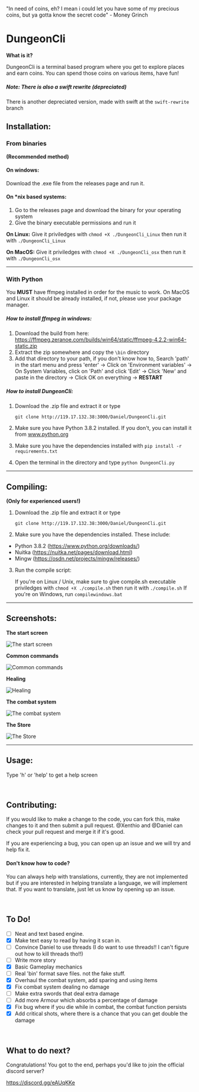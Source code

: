 "In need of coins, eh? I mean i could let you have some of my precious coins, but ya gotta know the secret code" - Money Grinch
# DungeonCli
**What is it?**

DungeonCli is a terminal based program where you get to explore
places and earn coins. You can spend those coins on various items,
have fun!

##### Note: There is also a swift rewrite (depreciated)
There is another depreciated version, made with swift at the `swift-rewrite` branch


## Installation:
### From binaries
**(Recommended method)**

#### On windows:
Download the .exe file from the releases page and run it.

#### On *nix based systems:
1. Go to the releases page and download the binary for your operating system
2. Give the binary executable permissions and run it

**On Linux:**
Give it priviledges with `chmod +X ./DungeonCli_Linux` then run it with
`./DungeonCli_Linux`

**On MacOS:**
Give it priviledges with `chmod +X ./DungeonCli_osx` then run it with
`./DungeonCli_osx`


---


### With Python
You **MUST** have ffmpeg installed in order for the music to work. On MacOS and Linux it should be already installed, if not, please use your package manager.

##### How to install ffmpeg in windows:
1. Download the build from here:
https://ffmpeg.zeranoe.com/builds/win64/static/ffmpeg-4.2.2-win64-static.zip
2. Extract the zip somewhere and copy the `\bin` directory
3. Add that directory to your path, if you don't know how to,
Search 'path' in the start menu and press 'enter' -> Click on 'Environment variables' -> On System Variables, click on 'Path' and click 'Edit' -> Click 'New' and paste in the directory -> Click OK on everything -> **RESTART**


##### How to install DungeonCli:
1. Download the .zip file and extract it or type

	`git clone http://119.17.132.38:3000/Daniel/DungeonCli.git`
2. Make sure you have Python 3.8.2 installed. If you don't, you
can install it from www.python.org
3. Make sure you have the dependencies installed with `pip install -r requirements.txt`
4. Open the terminal in the directory and type `python DungeonCli.py`


---


## Compiling:
**(Only for experienced users!)**

1. Download the .zip file and extract it or type

	`git clone http://119.17.132.38:3000/Daniel/DungeonCli.git`
2. Make sure you have the dependencies installed. These include:
- Python 3.8.2 (https://www.python.org/downloads/)
- Nuitka (https://nuitka.net/pages/download.html)
- Mingw (https://osdn.net/projects/mingw/releases/)
3. Run the compile script:

	If you're on Linux / Unix, make sure to give compile.sh executable
priviledges with `chmod +X ./compile.sh` then run it with `./compile.sh`
If you're on Windows, run `compilewindows.bat`


---


## Screenshots:
**The start screen**

![The start screen](http://119.17.132.38:3000/Daniel/DungeonCli/raw/branch/master/Screenshots/v0.3.1%20Start%20Screen.png)

**Common commands**

![Common commands](http://119.17.132.38:3000/Daniel/DungeonCli/raw/branch/master/Screenshots/v0.3.1%20common%20commands.png)

**Healing**

![Healing](http://119.17.132.38:3000/Daniel/DungeonCli/raw/branch/master/Screenshots/v0.3.1%20healing.png)

**The combat system**

![The combat system](http://119.17.132.38:3000/Daniel/DungeonCli/raw/branch/master/Screenshots/combat%20system%20v0.3.1.png)

**The Store**

![The Store](http://119.17.132.38:3000/Daniel/DungeonCli/raw/branch/master/Screenshots/v0.3.0%20store.png)

---

## Usage:
Type 'h' or 'help' to get a help screen

<br>

## Contributing:
If you would like to make a change to the code, you can fork this, make changes
to it and then submit a pull request. @Xenthio and @Daniel can check your pull
request and merge it if it's good.

If you are experiencing a bug, you can open up an issue and we will try and help
fix it.

#### Don't know how to code?
You can always help with translations, currently, they are not implemented
but if you are interested in helping translate a language, we will implement
that. If you want to translate, just let us know by opening up an issue.

<br>

## To Do!
- [ ] Neat and text based engine.
- [x] Make text easy to read by having it scan in.
- [ ] Convince Daniel to use threads (I do want to use threads!! I can't figure out how to kill threads tho!!)
- [ ] Write more story
- [x] Basic Gameplay mechanics
- [ ] Real 'bin' format save files. not the fake stuff.
- [x] Overhaul the combat system, add sparing and using items
- [x] Fix combat system dealing no damage
- [ ] Make extra swords that deal extra damage
- [ ] Add more Armour which absorbs a percentage of damage
- [x] Fix bug where if you die while in combat, the combat function persists
- [x] Add critical shots, where there is a chance that you can get double the damage

<br>

## What to do next?
Congratulations! You got to the end, perhaps you'd like to join the official
discord server?

https://discord.gg/eAUqKKe
